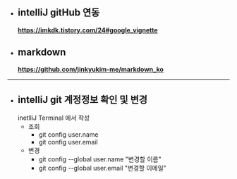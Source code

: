 * ## intelliJ gitHub 연동
  **https://imkdk.tistory.com/24#google_vignette**

* ## markdown
  **https://github.com/jinkyukim-me/markdown_ko**

***

* ## intelliJ git 계정정보 확인 및 변경
  inetlliJ Terminal 에서 작성
   * 조회
     * git config user.name
     * git config user.email
   * 변경
     * git config --global user.name "변경할 이름"
     * git config --global user.email "변경할 이메일"
